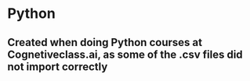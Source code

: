 # Python
## Created when doing Python courses at Cognetiveclass.ai, as some of the .csv files did not import correctly
